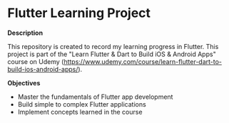 # Flutter Learning Project

**Description**

This repository is created to record my learning progress in Flutter. This project is part of the "Learn Flutter & Dart to Build iOS & Android Apps" course on Udemy (https://www.udemy.com/course/learn-flutter-dart-to-build-ios-android-apps/).

**Objectives**

* Master the fundamentals of Flutter app development
* Build simple to complex Flutter applications
* Implement concepts learned in the course
